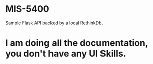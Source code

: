 # MIS-5400
Sample Flask API backed by a local RethinkDb.


# I am doing all the documentation, you don't have any UI Skills.